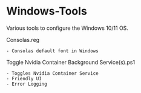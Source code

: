# Windows-Tools
Various tools to configure the Windows 10/11 OS.



  
Consolas.reg
  
    - Consolas default font in Windows



Toggle Nvidia Container Background Service(s).ps1
  
    - Toggles Nvidia Container Service
    - Friendly UI
    - Error Logging
